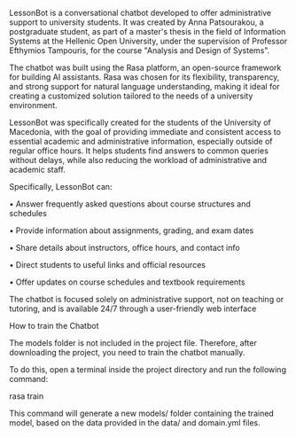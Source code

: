 LessonBot is a conversational chatbot developed to offer administrative support to university students. It was created by Anna Patsourakou, a postgraduate student, as part of a master's thesis in the field of Information Systems at the Hellenic Open University, under the supervision of Professor Efthymios Tampouris, for the course "Analysis and Design of Systems".

The chatbot was built using the Rasa platform, an open-source framework for building AI assistants. Rasa was chosen for its flexibility, transparency, and strong support for natural language understanding, making it ideal for creating a customized solution tailored to the needs of a university environment.

LessonBot was specifically created for the students of the University of Macedonia, with the goal of providing immediate and consistent access to essential academic and administrative information, especially outside of regular office hours. It helps students find answers to common queries without delays, while also reducing the workload of administrative and academic staff.

Specifically, LessonBot can:

•	Answer frequently asked questions about course structures and schedules

•	Provide information about assignments, grading, and exam dates

•	Share details about instructors, office hours, and contact info

•	Direct students to useful links and official resources

•	Offer updates on course schedules and textbook requirements

The chatbot is focused solely on administrative support, not on teaching or tutoring, and is available 24/7 through a user-friendly web interface


How to train the Chatbot

The models folder is not included in the project file. Therefore, after downloading the project, you need to train the chatbot manually.

To do this, open a terminal inside the project directory and run the following command:

rasa train

This command will generate a new models/ folder containing the trained model, based on the data provided in the data/ and domain.yml files.



